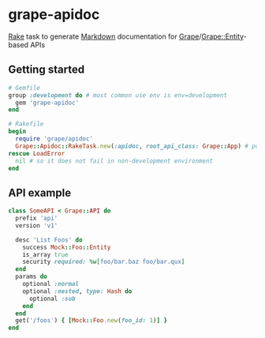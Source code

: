 # grape-apidoc

[Rake](https://github.com/ruby/rake) task to generate [Markdown](https://en.wikipedia.org/wiki/Markdown) documentation for [Grape](https://github.com/ruby-grape/grape)/[Grape::Entity](https://github.com/ruby-grape/grape-entity)-based APIs

## Getting started

```ruby
# Gemfile
group :development do # most common use env is env=development
  gem 'grape-apidoc'
end
```

```ruby
# Rakefile
begin
  require 'grape/apidoc'
  Grape::Apidoc::RakeTask.new(:apidoc, root_api_class: Grape::App) # point it to the top-level API class
rescue LoadError
  nil # so it does not fail in non-development environment
end
```

## API example

```ruby
class SomeAPI < Grape::API do
  prefix 'api'
  version 'v1'

  desc 'List Foos' do
    success Mock::Foo::Entity
    is_array true
    security required: %w[foo/bar.baz foo/bar.qux]
  end
  params do
    optional :normal
    optional :nested, type: Hash do
      optional :sub
    end
  end
  get('/foos') { [Mock::Foo.new(foo_id: 1)] }
end
```
